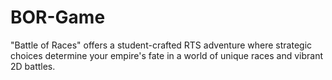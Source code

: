 # BOR-Game
"Battle of Races" offers a student-crafted RTS adventure where strategic choices determine your empire's fate in a world of unique races and vibrant 2D battles.

